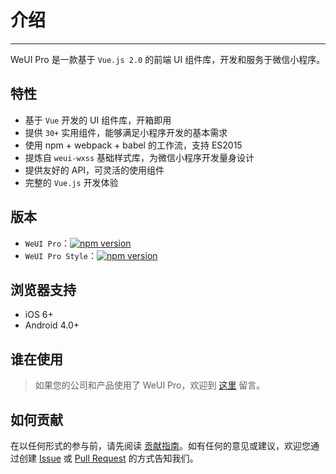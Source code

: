 # 介绍

----

WeUI Pro 是一款基于 `Vue.js 2.0` 的前端 UI 组件库，开发和服务于微信小程序。

## 特性

- 基于 `Vue` 开发的 UI 组件库，开箱即用
- 提供 `30+` 实用组件，能够满足小程序开发的基本需求
- 使用 npm + webpack + babel 的工作流，支持 ES2015
- 提炼自 `weui-wxss` 基础样式库，为微信小程序开发量身设计
- 提供友好的 API，可灵活的使用组件
- 完整的 `Vue.js` 开发体验

## 版本

- `WeUI Pro`：[![npm version](https://img.shields.io/npm/v/weui-pro.svg)](https://www.npmjs.org/package/weui-pro)
- `WeUI Pro Style`：[![npm version](https://img.shields.io/npm/v/weui-pro-style.svg)](https://www.npmjs.org/package/weui-pro-style)

## 浏览器支持

- iOS 6+
- Android 4.0+

## 谁在使用

> 如果您的公司和产品使用了 WeUI Pro，欢迎到 [这里](https://github.com/WeUI-Pro/weui-pro/issues) 留言。

## 如何贡献

在以任何形式的参与前，请先阅读 [贡献指南](contributing)。如有任何的意见或建议，欢迎您通过创建 [Issue][] 或 [Pull Request][] 的方式告知我们。

  [Issue]: https://github.com/WeUI-Pro/weui-pro/issues
  [Pull Request]: https://github.com/WeUI-Pro/weui-pro/pulls
